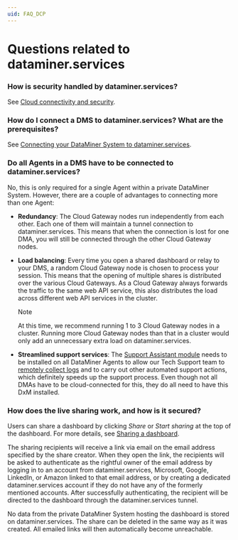 ```yaml
---
uid: FAQ_DCP
---
```


# Questions related to dataminer.services

### How is security handled by dataminer.services?

See [Cloud connectivity and security](xref:Cloud_connectivity_and_security).

### How do I connect a DMS to dataminer.services? What are the prerequisites?

See [Connecting your DataMiner System to dataminer.services](xref:Connecting_your_DataMiner_System_to_the_cloud).

### Do all Agents in a DMS have to be connected to dataminer.services?

No, this is only required for a single Agent within a private DataMiner System. However, there are a couple of advantages to connecting more than one Agent:

- **Redundancy**: The Cloud Gateway nodes run independently from each other. Each one of them will maintain a tunnel connection to dataminer.services. This means that when the connection is lost for one DMA, you will still be connected through the other Cloud Gateway nodes.

- **Load balancing**: Every time you open a shared dashboard or relay to your DMS, a random Cloud Gateway node is chosen to process your session. This means that the opening of multiple shares is distributed over the various Cloud Gateways. As a Cloud Gateway always forwards the traffic to the same web API service, this also distributes the load across different web API services in the cluster.

  > [!NOTE]
  > At this time, we recommend running 1 to 3 Cloud Gateway nodes in a cluster. Running more Cloud Gateway nodes than that in a cluster would only add an unnecessary extra load on dataminer.services.

- **Streamlined support services**: The [Support Assistant module](xref:DataMinerExtensionModules#supportassistant) needs to be installed on all DataMiner Agents to allow our Tech Support team to [remotely collect logs](xref:RemoteLogCollection) and to carry out other automated support actions, which definitely speeds up the support process. Even though not all DMAs have to be cloud-connected for this, they do all need to have this DxM installed.

### How does the live sharing work, and how is it secured?

Users can share a dashboard by clicking *Share* or *Start sharing* at the top of the dashboard. For more details, see [Sharing a dashboard](xref:Sharing_a_dashboard).

The sharing recipients will receive a link via email on the email address specified by the share creator. When they open the link, the recipients will be asked to authenticate as the rightful owner of the email address by logging in to an account from dataminer.services, Microsoft, Google, LinkedIn, or Amazon linked to that email address, or by creating a dedicated dataminer.services account if they do not have any of the formerly mentioned accounts. After successfully authenticating, the recipient will be directed to the dashboard through the dataminer.services tunnel.

No data from the private DataMiner System hosting the dashboard is stored on dataminer.services. The share can be deleted in the same way as it was created. All emailed links will then automatically become unreachable.
